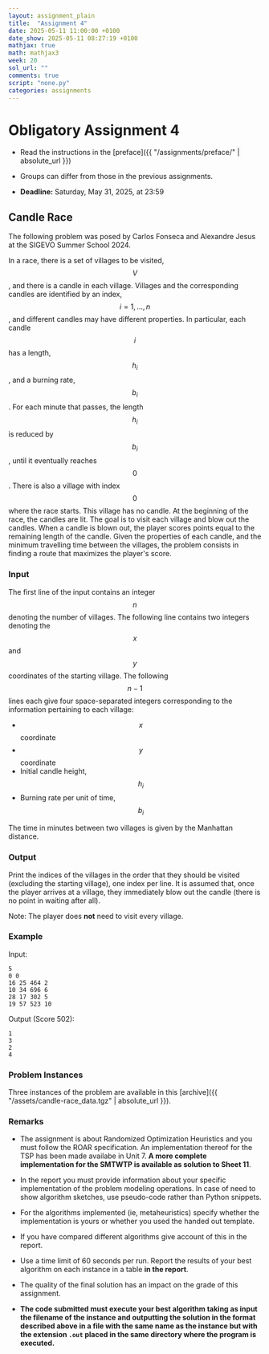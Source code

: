 ```yaml
---
layout: assignment_plain
title:  "Assignment 4"
date: 2025-05-11 11:00:00 +0100
date_show: 2025-05-11 08:27:19 +0100
mathjax: true
math: mathjax3
week: 20
sol_url: ""
comments: true
script: "none.py"
categories: assignments
---
```


<!-- https://pdmosses.github.io/just-the-docs-tests-old/docs/math/mathjax3/ -->

# Obligatory Assignment 4

- Read the instructions in the [preface]({{ "/assignments/preface/" | absolute_url }})

- Groups can differ from those in the previous assignments. 

- **Deadline:** Saturday, May 31, 2025, at 23:59


## Candle Race

The following problem was posed by Carlos Fonseca and Alexandre Jesus at the
SIGEVO Summer School 2024.

In a race, there is a set of villages to be visited, $$V$$, and there is a candle in
each village. Villages and the corresponding candles are identified by an index,
$$i = 1, \ldots , n$$, and different candles may have different properties. In particular,
each candle $$i$$ has a length, $$h_i$$, and a burning rate, $$b_i$$. For each minute that passes,
the length $$h_i$$ is reduced by $$b_i$$, until it eventually reaches $$0$$. There is also a village
with index $$0$$ where the race starts. This village has no candle.
At the beginning of the race, the candles are lit. The goal is to visit each village
and blow out the candles. When a candle is blown out, the player scores points
equal to the remaining length of the candle. Given the properties of each candle,
and the minimum travelling time between the villages, the problem consists in
finding a route that maximizes the player's score.

### Input

The first line of the input contains an integer $$n$$ denoting the number of villages.
The following line contains two integers denoting the $$x$$ and $$y$$ coordinates of the
starting village.
The following $$n - 1$$ lines each give four space-separated integers corresponding
to the information pertaining to each village:

- $$x$$ coordinate
- $$y$$ coordinate
- Initial candle height, $$h_i$$
- Burning rate per unit of time, $$b_i$$

The time in minutes between two villages is given by the Manhattan distance.

### Output

Print the indices of the villages in the order that they should be visited (excluding
the starting village), one index per line. It is assumed that, once the player arrives
at a village, they immediately blow out the candle (there is no point in waiting
after all).

Note: The player does **not** need to visit every village.

### Example

Input:

```text
5
0 0
16 25 464 2
10 34 696 6
28 17 302 5
19 57 523 10
```

Output (Score 502):

```text
1
3
2
4
```

### Problem Instances

Three instances of the problem are available in this [archive]({{
"/assets/candle-race_data.tgz" | absolute_url }}).


### Remarks

- The assignment is about Randomized Optimization Heuristics and you must follow
  the ROAR specification. An implementation thereof for the TSP has been made
  availabe in Unit 7. **A more complete implementation for the SMTWTP is
  available as solution to Sheet 11**.

- In the report you must provide information about your specific implementation
  of the problem modeling operations. In case of need to show algorithm
  sketches, use pseudo-code rather than Python snippets.

- For the algorithms implemented (ie, metaheuristics) specify whether the
  implementation is yours or whether you used the handed out template.

- If you have compared different algorithms give account of this in the report.

- Use a time limit of 60 seconds per run. Report the results of your best
  algorithm on each instance in a table **in the report**.
  
- The quality of the final solution has an impact on the grade of this
  assignment.

- **The code submitted must execute your best algorithm taking as input the
  filename of the instance and outputting the solution in the format described
  above in a file with the same name as the instance but with the extension
  `.out` placed in the same directory where the program is executed.** 
